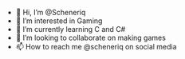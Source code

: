 - 👋 Hi, I’m @Scheneriq
- 👀 I’m interested in Gaming
- 🌱 I’m currently learning C and C#
- 💞️ I’m looking to collaborate on making games
- 📫 How to reach me @scheneriq on social media

<!---
Scheneriq/Scheneriq is a ✨ special ✨ repository because its `README.md` (this file) appears on your GitHub profile.
You can click the Preview link to take a look at your changes.
--->
